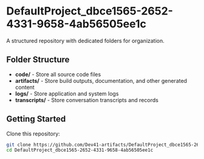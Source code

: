 # DefaultProject_dbce1565-2652-4331-9658-4ab56505ee1c
A structured repository with dedicated folders for organization.

## Folder Structure

- **code/** - Store all source code files
- **artifacts/** - Store build outputs, documentation, and other generated content
- **logs/** - Store application and system logs
- **transcripts/** - Store conversation transcripts and records

## Getting Started

Clone this repository:
```bash
git clone https://github.com/Dev41-artifacts/DefaultProject_dbce1565-2652-4331-9658-4ab56505ee1c
cd DefaultProject_dbce1565-2652-4331-9658-4ab56505ee1c
```
